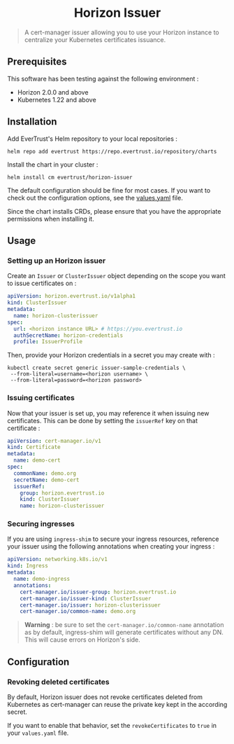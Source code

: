 <h1 align="center">Horizon Issuer</h1>

> A cert-manager issuer allowing you to use your Horizon instance to centralize your Kubernetes certificates issuance.

## Prerequisites
This software has been testing against the following environment :
- Horizon 2.0.0 and above
- Kubernetes 1.22 and above

## Installation

Add EverTrust's Helm repository to your local repositories :
```shell
helm repo add evertrust https://repo.evertrust.io/repository/charts
```

Install the chart in your cluster :
```shell
helm install cm evertrust/horizon-issuer
```

The default configuration should be fine for most cases. If you want to check out the configuration options, see the [values.yaml](charts/horizon-issuer/values.yaml) file.

Since the chart installs CRDs, please ensure that you have the appropriate permissions when installing it.

## Usage

### Setting up an Horizon issuer
Create an `Issuer` or `ClusterIssuer` object depending on the scope you want to issue certificates on :
```yaml
apiVersion: horizon.evertrust.io/v1alpha1
kind: ClusterIssuer
metadata:
  name: horizon-clusterissuer
spec:
  url: <horizon instance URL> # https://you.evertrust.io
  authSecretName: horizon-credentials
  profile: IssuerProfile
```
Then, provide your Horizon credentials in a secret you may create with :
```shell
kubectl create secret generic issuer-sample-credentials \
 --from-literal=username=<horizon username> \
 --from-literal=password=<horizon password>
```

### Issuing certificates
Now that your issuer is set up, you may reference it when issuing new certificates. This can be done by setting the `issuerRef` key on that certificate :
```yaml
apiVersion: cert-manager.io/v1
kind: Certificate
metadata:
  name: demo-cert
spec:
  commonName: demo.org
  secretName: demo-cert
  issuerRef:
    group: horizon.evertrust.io
    kind: ClusterIssuer
    name: horizon-clusterissuer
```

### Securing ingresses
If you are using `ingress-shim` to secure your ingress resources, reference your issuer using the following annotations when creating your ingress :
```yaml
apiVersion: networking.k8s.io/v1
kind: Ingress
metadata:
  name: demo-ingress
  annotations:
    cert-manager.io/issuer-group: horizon.evertrust.io
    cert-manager.io/issuer-kind: ClusterIssuer
    cert-manager.io/issuer: horizon-clusterissuer
    cert-manager.io/common-name: demo.org
```
> **Warning** : be sure to set the `cert-manager.io/common-name` annotation as by default, ingress-shim will generate certificates without any DN. This will cause errors on Horizon's side.


## Configuration

### Revoking deleted certificates

By default, Horizon issuer does not revoke certificates deleted from Kubernetes as cert-manager can reuse the private key kept in the according secret.

If you want to enable that behavior, set the `revokeCertificates` to `true` in your `values.yaml` file.